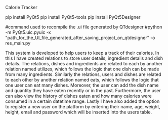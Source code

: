 Calorie Tracker

pip install PyQt5
pip install PyQt5-tools
pip install PyQt5Designer

#command used to recompile the .ui file generated by QTdesigner
#python -m PyQt5.uic.pyuic -x "path_for_the_UI_file_generated_after_saving_project_on_qtdesigner" -o res_main.py

This system is developed to help users to keep a track of their calories. In this I have created relations to store user details, ingredient details and dish details. The relations, dishes and ingredients are related to each by another relation named utilizes, which follows the logic that one dish can be made from many ingredients. Similarly the relations, users and dishes are related to each other by another relation named eats, which follows the logic that one user can eat many dishes. Moreover, the user can add the dish name and quantity they have eaten recently or in the past. Furthermore, the user can also view the history of dishes eaten and how many calories were consumed in a certain datetime range. Lastly I have also added the option to register a new user on the platform by entering their name, age, weight, height, email and password which will be inserted into the users table.
